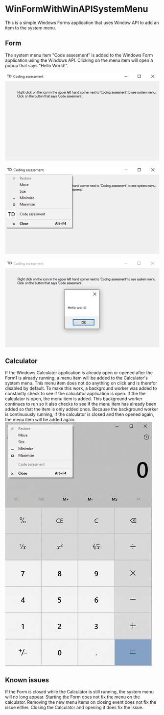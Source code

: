 # WinFormWithWinAPISystemMenu
This is a simple Windows Forms application that uses Window API to add an item to the system menu.  

## Form

The system menu item "Code assesment" is added to the Windows Form application using the Windows API.  Clicking on the menu item will open a popup that says "Hello World!".

![Form](Screenshots/Form.png?raw=true "Form")

![System menu](Screenshots/SystemMenu.png?raw=true "System menu")

![Pop up](Screenshots/Popup.png?raw=true "Pop up")

## Calculator

If the Windows Calculator application is already open or opened after the Form1 is already running, a menu item will be added to the Calculator's system menu.  This menu item does not do anything on click and is therefor disabled by default.  To make this work, a background worker was added to constantly check to see if the calculator application is open.  If the the calculator is open, the menu item is added.  This background worker continues to run so it also checks to see if the menu item has already been added so that the item is only added once.  Because the background worker is continuously running, if the calculator is closed and then opened again, the menu item will be added again.
![Calculator](Screenshots/Calculator.png?raw=true "Calculator")

## Known issues

If the Form is closed while the Calculator is still running, the system menu will no long appear.  Starting the Form does not fix the menu on the calculator.  Removing the new menu items on closing event does not fix the issue either.  Closing the Calculator and opening it does fix the issue.

